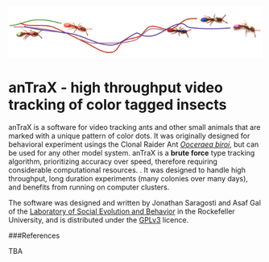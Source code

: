 ![trails](images/trails.png)

# **anTraX** -  high throughput video tracking of color tagged insects

anTraX is a software for video tracking ants and other small animals that are marked with a unique pattern of color dots. It was originally designed for behavioral experiment usings the Clonal Raider Ant [*Ooceraea biroi*](https://en.m.wikipedia.org/wiki/Ooceraea_biroi), but can be used for any other model system. anTraX is a **brute force** type tracking algorithm, prioritizing accuracy over speed, therefore requiring considerable computational resources. . It was designed to handle high throughput, long duration experiments (many colonies over many days), and benefits from running on computer clusters.

The software was designed and written by Jonathan Saragosti and Asaf Gal of the [Laboratory of Social Evolution and Behavior](https://www.rockefeller.edu/research/2280-kronauer-laboratory/) in the Rockefeller University, and is distributed under the [GPLv3](https://github.com/Social-Evolution-and-Behavior/anTraX/blob/master/LICENSE) licence.

###References

TBA
